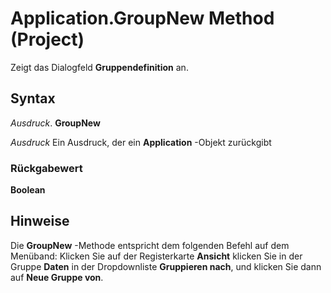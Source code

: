 
# Application.GroupNew Method (Project)

Zeigt das Dialogfeld  **Gruppendefinition** an.


## Syntax

 _Ausdruck_. **GroupNew**

 _Ausdruck_ Ein Ausdruck, der ein **Application** -Objekt zurückgibt


### Rückgabewert

 **Boolean**


## Hinweise

Die  **GroupNew** -Methode entspricht dem folgenden Befehl auf dem Menüband: Klicken Sie auf der Registerkarte **Ansicht** klicken Sie in der Gruppe **Daten** in der Dropdownliste **Gruppieren nach**, und klicken Sie dann auf  **Neue Gruppe von**.

